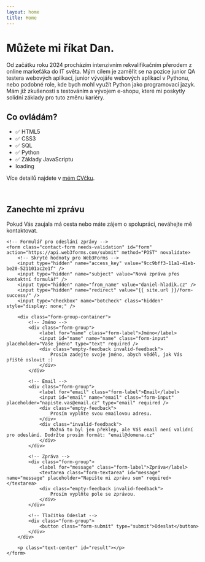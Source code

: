 ```yaml
---
layout: home
title: Home
---
```



# Můžete mi říkat Dan.
Od začátku roku 2024 procházím intenzivním rekvalifikačním přerodem z online markeťáka do IT světa. Mým cílem je zaměřit se na pozice junior QA testera webových aplikací, junior vývojáře webových aplikací v Pythonu, nebo podobné role, kde bych mohl využít Python jako programovací jazyk. Mám již zkušenosti s testováním a vývojem e-shopu, které mi poskytly solidní základy pro tuto změnu kariéry.

## Co ovládám?
- ✅ HTML5
- ✅ CSS3
- ✅ SQL
- ✅ Python
- ✅ Základy JavaScriptu
- <div>loading<span class="dots"></span></div>

Více detailů najdete v [mém CVčku](https://flowcv.com/resume/osrniic0ww).

<p>&nbsp;<p>

<section class="contact-section">
    <div class="contact-intro">
        <h2>Zanechte mi zprávu</h2>
        <p class="contact-description">
            Pokud Vás zaujala má cesta nebo máte zájem o spolupráci, neváhejte mě kontaktovat.
        </p>
    </div>

    <!-- Formulář pro odeslání zprávy -->
    <form class="contact-form needs-validation" id="form" action="https://api.web3forms.com/submit" method="POST" novalidate>
        <!-- Skryté hodnoty pro Web3Forms -->
        <input type="hidden" name="access_key" value="9cc9bff3-11a1-41eb-be20-521101ac2e1f" />
        <input type="hidden" name="subject" value="Nová zpráva přes kontaktní formulář" />
        <input type="hidden" name="from_name" value="daniel-hladik.cz" />
        <input type="hidden" name="redirect" value="{{ site.url }}/form-success/" />
        <input type="checkbox" name="botcheck" class="hidden" style="display: none;" />

        <div class="form-group-container">
            <!-- Jméno -->
            <div class="form-group">
                <label for="name" class="form-label">Jméno</label>
                <input id="name" name="name" class="form-input" placeholder="Vaše jméno" type="text" required />
                <div class="empty-feedback invalid-feedback">
                    Prosím zadejte svoje jméno, abych věděl, jak Vás příště oslovit :)
                </div>
            </div>

            <!-- Email -->
            <div class="form-group">
                <label for="email" class="form-label">Email</label>
                <input id="email" name="email" class="form-input" placeholder="napiste.vas@email.cz" type="email" required />
                <div class="empty-feedback">
                    Prosím vyplňte svou emailovou adresu.
                </div>
                <div class="invalid-feedback">
                    Možná to byl jen překlep, ale Váš email není validní pro odeslání. Dodržte prosím formát: "email@domena.cz"
                </div>
            </div>

            <!-- Zpráva -->
            <div class="form-group">
                <label for="message" class="form-label">Zpráva</label>
                <textarea class="form-textarea" id="message" name="message" placeholder="Napište mi zprávu sem" required></textarea>
                <div class="empty-feedback invalid-feedback">
                    Prosím vyplňte pole se zprávou.
                </div>
            </div>

            <!-- Tlačítko Odeslat -->
            <div class="form-group">
                <button class="form-submit" type="submit">Odeslat</button>
            </div>
        </div>

        <p class="text-center" id="result"></p>
    </form>
</section>

<script src="/assets/js/contact-form.js" defer></script>

<!--
<p class="text-center">
<a href="mailto:info@daniel-hladik.cz?subject=Pozor! Tento e-mail obsahuje 100% dobré zprávy&body=Dejte mi vědět, co máte na srdci :)" class="button">Kontaktovat emailem</a>
</p>
-->
<!--
# About

<ul>
    <li><a href="{{ site.baseurl }}/about/page">Page</a></li>
    <li><a href="{{ site.baseurl }}/cv">CV</a></li>
</ul>


Lorem ipsum dolor sit amet, consectetur adipisicing elit, sed do eiusmod tempor incididunt ut labore et dolore magna aliquaa.

This is the home page. It can be used for a short introduction. [Click here](cv) to see the full CV, and [here](assets/files/cv.pdf) to download a print version. The theme also ships with a blog: [click here](posts) to scroll posts from the most recent. Finally, [click here](404) to see a page that can't be found.

By default, the theme only contains these few pages in order to stay lean and flexible. However, it can be easily extended to accommodate more pages, [collections](https://jekyllrb.com/docs/collections/), [categories, and tags](https://jekyllrb.com/docs/posts/#tags-and-categories).

Ut enim ad minim veniam, quis nostrud exercitation ullamco laboris nisi ut aliquip ex ea commodo consequat. Duis aute irure dolor in reprehenderit in voluptate velit esse cillum dolore eu fugiat nulla pariatur. Excepteur sint occaecat cupidatat non proident, sunt in culpa qui officia deserunt mollit anim id est laborum.

Below is a list of blog posts included for illustrative purposes. Make sure to delete or modify them before deploying your website.

{% include archive.html %}
-->

